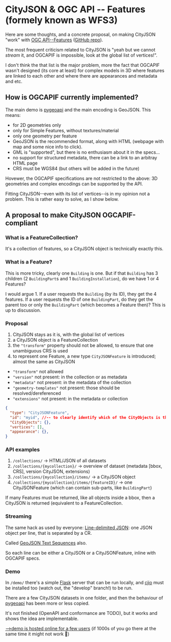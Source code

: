 
# CityJSON & OGC API -- Features (formely known as WFS3)

Here are some thoughts, and a concrete proposal, on making CityJSON "work" with [OGC API--Features](http://docs.opengeospatial.org/is/17-069r3/17-069r3.html) ([GitHub repo](https://github.com/opengeospatial/ogcapi-features)).

The most frequent criticism related to CityJSON is "yeah but we cannot *stream* it, and OGCAPIF is impossible, look at the global list of vertices!".

I don't think the that list is the major problem, more the fact that OGCAPIF wasn't designed (its core at least) for complex models in 3D where features are linked to each other and where there are appearances and metadata and etc.


## How is OGCAPIF currently implemented?

The main demo is [pygeoapi](https://demo.pygeoapi.io) and the main encoding is GeoJSON.
This means:

  - for 2D geometries only
  - only for Simple Features, without textures/material
  - only one geometry per feature
  - GeoJSON is the recommended format, along with HTML (webpage with map and some nice info to click). 
  - GML is "supported", but there is no enthusiasm about it in the specs...
  - no support for structured metadata, there can be a link to an arbitray HTML page
  - CRS must be WGS84 (but others will be added in the future)

Hovewer, the OGCAPIF specifications are not restricted to the above: 3D geometries and complex encodings can be supported by the API.

Fitting CityJSON--even with its list of vertices--is in my opinion not a problem.
This is rather easy to solve, as I show below.


## A proposal to make CityJSON OGCAPIF-compliant

### What is a FeatureCollection?

It's a collection of features, so a CityJSON object is technically exactly this.

### What is a Feature?

This is more tricky, clearly one `Building` is one. 
But if that `Building` has 3 children (2 `BuildingPart`s and 1 `BuildingInstallation`), do we have 1 or 4 Features?

I would argue 1.
If a user requests the `Building` (by its ID), they get the 4 features.
If a user requests the ID of one `BuildingPart`, do they get the parent too or only the `BuildingPart` (which becomes a Feature then)?
This is up to discussion.


### Proposal

1. CityJSON stays as it is, with the global list of vertices
1. a CityJSON object is a FeatureCollection
1. the `"transform"` property should not be allowed, to ensure that one unambiguous CRS is used
1. to represent one Feature, a new type `CityJSONFeature` is introduced; almost the same as CityJSON

  - `"transform"` not allowed
  - `"version"` not present: in the collection or as metadata
  - `"metadata"` not present: in the metadata of the collection
  - `"geometry-templates"` not present: those should be resolved/dereferenced
  - `"extensions"` not present: in the metadata or collection


```json
{
  "type": "CityJSONFeature",
  "id": "myid", //-- to clearly identify which of the CityObjects is the "main" one
  "CityObjects": {},
  "vertices": [],
  "appearance": {},
}
```

### API examples

1. `/collections/` -> HTML/JSON of all datasets
1. `/collections/{mycollection}/` -> overview of dataset (metadata [bbox, CRS], version CityJSON, extensions)
1. `/collections/{mycollection}/items/` -> a CityJSON object
1. `/collections/{mycollection}/items/{featureID}/` -> one CityJSONFeature (which can contain sub-parts, like `BuildingPart`)

If many Features must be returned, like all objects inside a bbox, then a CityJSON is returned (equivalent to a FeatureCollection.


### Streaming

The same hack as used by everyone: [Line-delimited JSON](https://en.m.wikipedia.org/wiki/JSON_streaming#Line-delimited_JSON): one JSON object per line, that is separated by a CR.

Called [GeoJSON Text Sequences](https://tools.ietf.org/html/rfc8142) also.

So each line can be either a CityJSON or a CityJSONFeature, inline with OGCAPIF specs.


### Demo

In `/demo/` there's a simple [Flask](https://palletsprojects.com/p/flask/) server that can be run locally, and [cjio](https://github.com/cityjson/cjio) must be installed too (watch out, the "develop" branch!) to be run.

There are a few CityJSON datasets in one folder, and then the behaviour of [pygeoapi](https://demo.pygeoapi.io/stable) has been more or less copied.

It's not finished (OpenAPI and conformance are TODO), but it works and shows the idea are implementable.

[-->demo is hosted online for a few users](http://hugoledoux.pythonanywhere.com/) (if 1000s of you go there at the same time it might not work 😬)